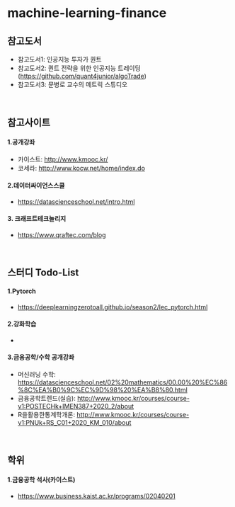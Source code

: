 # machine-learning-finance


## 참고도서
- 참고도서1: 인공지능 투자가 퀀트  
- 참고도서2: 퀀트 전략을 위한 인공지능 트레이딩 (https://github.com/quant4junior/algoTrade)   
- 참고도서3: 문병로 교수의 메트릭 스튜디오  
<br>

## 참고사이트
#### 1.공개강좌
- 카이스트: http://www.kmooc.kr/  
- 코세라: http://www.kocw.net/home/index.do  
#### 2.데이터싸이언스스쿨
- https://datascienceschool.net/intro.html  
#### 3. 크래프트테크놀리지
- https://www.qraftec.com/blog    
<br>

## 스터디 Todo-List
#### 1.Pytorch
- https://deeplearningzerotoall.github.io/season2/lec_pytorch.html  
#### 2.강화학습
-  
#### 3.금융공학/수학 공개강좌
- 머신러닝 수학: https://datascienceschool.net/02%20mathematics/00.00%20%EC%86%8C%EA%B0%9C%EC%9D%98%20%EA%B8%80.html  
- 금융공학트렌드(실습): http://www.kmooc.kr/courses/course-v1:POSTECHk+IMEN387+2020_2/about  
- R을활용한통계학개론: http://www.kmooc.kr/courses/course-v1:PNUk+RS_C01+2020_KM_010/about  
<br>

## 학위
#### 1.금융공학 석사(카이스트)
- https://www.business.kaist.ac.kr/programs/02040201  
<br>

